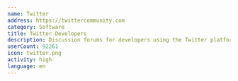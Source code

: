 ```yaml
---
name: Twitter
address: https://twittercommunity.com
category: Software
title: Twitter Developers
description: Discussion forums for developers using the Twitter platform and APIs
userCount: 92261
icon: twitter.png
activity: high
language: en
---
```

